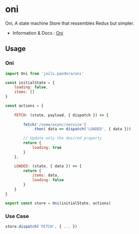 # oni

Oni, A state machine Store that ressembles Redux but simpler.

- Information & Docs : [Oni](https://github.com/Javiani/Oni)

## Usage

### Oni

```js
import Oni from 'jails.pandora/oni'

const initialState = {
    loading: false,
    items: []
}

const actions = {
    
    FETCH: (state, payload, { dispatch }) => {
        
        fetch('/some/async/service')
            .then( data => dispatch('LOADED', { data }))

        // Update only the desired property
        return {
            loading: true
        }
    },

    LOADED: (state, { data }) => {
        return {
            items: data,
            loading: false
        }
    }
}

export const store = Oni(initialState, actions)

```

### Use Case 

```js
store.dispatch('FETCH', { ... })
```